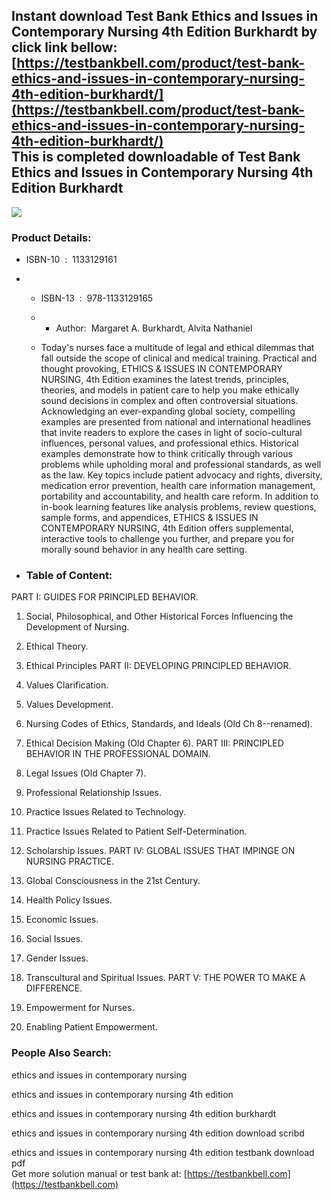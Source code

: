 Instant download **Test Bank Ethics and Issues in Contemporary Nursing 4th Edition Burkhardt** by click link bellow:  
[https://testbankbell.com/product/test-bank-ethics-and-issues-in-contemporary-nursing-4th-edition-burkhardt/](https://testbankbell.com/product/test-bank-ethics-and-issues-in-contemporary-nursing-4th-edition-burkhardt/)  
This is completed downloadable of Test Bank Ethics and Issues in Contemporary Nursing 4th Edition Burkhardt
-----------------------------------------------------------------------------------------------------------


![](https://testbankbell.com/wp-content/uploads/2023/05/1-28.jpg)
### Product Details:


* ISBN-10 ‏ : ‎ 1133129161
* * ISBN-13 ‏ : ‎ 978-1133129165
  * * Author:  Margaret A. Burkhardt, Alvita Nathaniel
   
  * Today's nurses face a multitude of legal and ethical dilemmas that fall outside the scope of clinical and medical training. Practical and thought provoking, ETHICS & ISSUES IN CONTEMPORARY NURSING, 4th Edition examines the latest trends, principles, theories, and models in patient care to help you make ethically sound decisions in complex and often controversial situations. Acknowledging an ever-expanding global society, compelling examples are presented from national and international headlines that invite readers to explore the cases in light of socio-cultural influences, personal values, and professional ethics. Historical examples demonstrate how to think critically through various problems while upholding moral and professional standards, as well as the law. Key topics include patient advocacy and rights, diversity, medication error prevention, health care information management, portability and accountability, and health care reform. In addition to in-book learning features like analysis problems, review questions, sample forms, and appendices, ETHICS & ISSUES IN CONTEMPORARY NURSING, 4th Edition offers supplemental, interactive tools to challenge you further, and prepare you for morally sound behavior in any health care setting.
 
* ### Table of Content:

PART I: GUIDES FOR PRINCIPLED BEHAVIOR.


1. Social, Philosophical, and Other Historical Forces Influencing the Development of Nursing.

2. Ethical Theory.

3. Ethical Principles PART II: DEVELOPING PRINCIPLED BEHAVIOR.

4. Values Clarification.

5. Values Development.

6. Nursing Codes of Ethics, Standards, and Ideals (Old Ch 8--renamed).

7. Ethical Decision Making (Old Chapter 6). PART III: PRINCIPLED BEHAVIOR IN THE PROFESSIONAL DOMAIN.

8. Legal Issues (Old Chapter 7).

9. Professional Relationship Issues.

10. Practice Issues Related to Technology.

11. Practice Issues Related to Patient Self-Determination.

12. Scholarship Issues. PART IV: GLOBAL ISSUES THAT IMPINGE ON NURSING PRACTICE.

13. Global Consciousness in the 21st Century.

14. Health Policy Issues.

15. Economic Issues.

16. Social Issues.

17. Gender Issues.

18. Transcultural and Spiritual Issues. PART V: THE POWER TO MAKE A DIFFERENCE.

19. Empowerment for Nurses.

20. Enabling Patient Empowerment.


 ### People Also Search:


 ethics and issues in contemporary nursing

 ethics and issues in contemporary nursing 4th edition

 ethics and issues in contemporary nursing 4th edition burkhardt

 ethics and issues in contemporary nursing 4th edition download scribd

 ethics and issues in contemporary nursing 4th edition testbank download pdf  
  Get more solution manual or test bank at: [https://testbankbell.com](https://testbankbell.com)
